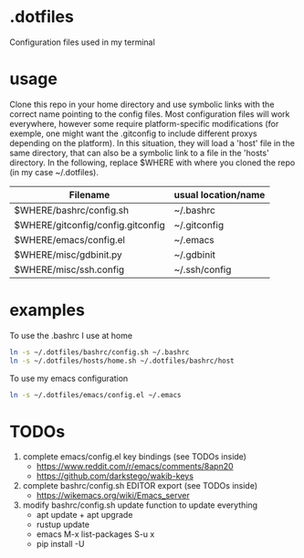 # .dotfiles
Configuration files used in my terminal

# usage
Clone this repo in your home directory and use symbolic links with the correct name pointing to the config files.
Most configuration files will work everywhere, however some require platform-specific modifications (for exemple, one might want the .gitconfig to include different proxys depending on the platform).
In this situation, they will load a 'host' file in the same directory, that can also be a symbolic link to a file in the 'hosts' directory.
In the following, replace $WHERE with where you cloned the repo (in my case ~/.dotfiles).

| Filename                          | usual location/name |
| --------------------------------- | ------------------- |
| $WHERE/bashrc/config.sh           | ~/.bashrc           |
| $WHERE/gitconfig/config.gitconfig | ~/.gitconfig        |
| $WHERE/emacs/config.el            | ~/.emacs            |
| $WHERE/misc/gdbinit.py            | ~/.gdbinit          |
| $WHERE/misc/ssh.config            | ~/.ssh/config       |

# examples
To use the .bashrc I use at home
```bash
ln -s ~/.dotfiles/bashrc/config.sh ~/.bashrc
ln -s ~/.dotfiles/hosts/home.sh ~/.dotfiles/bashrc/host
```

To use my emacs configuration
```bash
ln -s ~/.dotfiles/emacs/config.el ~/.emacs
```

# TODOs
1. complete emacs/config.el key bindings (see TODOs inside)
    * https://www.reddit.com/r/emacs/comments/8apn20
    * https://github.com/darkstego/wakib-keys
2. complete bashrc/config.sh EDITOR export (see TODOs inside)
    * https://wikemacs.org/wiki/Emacs_server
3. modify bashrc/config.sh update function to update everything
    * apt update + apt upgrade
    * rustup update
    * emacs M-x list-packages S-u x
    * pip install -U